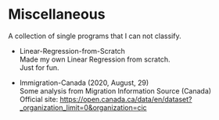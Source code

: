 # Miscellaneous
A collection of single programs that I can not classify.



* Linear-Regression-from-Scratch\
  Made my own Linear Regression from scratch.\
  Just for fun.


* Immigration-Canada (2020, August, 29)\
  Some analysis from Migration Information Source (Canada)\
  Official site: https://open.canada.ca/data/en/dataset?_organization_limit=0&organization=cic
